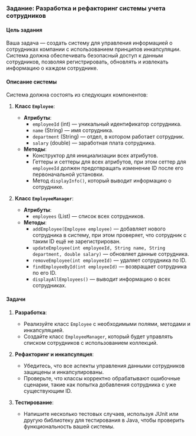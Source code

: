 ### Задание: Разработка и рефакторинг системы учета сотрудников

#### Цель задания
Ваша задача — создать систему для управления информацией о сотрудниках компании с использованием принципов инкапсуляции. Система должна обеспечивать безопасный доступ к данным сотрудников, позволяя регистрировать, обновлять и извлекать информацию о каждом сотруднике.

#### Описание системы
Система должна состоять из следующих компонентов:

1. **Класс `Employee`**:
   - **Атрибуты**:
      - `employeeId` (int) — уникальный идентификатор сотрудника.
      - `name` (String) — имя сотрудника.
      - `department` (String) — отдел, в котором работает сотрудник.
      - `salary` (double) — заработная плата сотрудника.
   - **Методы**:
      - Конструктор для инициализации всех атрибутов.
      - Геттеры и сеттеры для всех атрибутов, при этом сеттер для `employeeId` должен предотвращать изменение ID после его первоначальной установки.
      - Метод `displayInfo()`, который выводит информацию о сотруднике.

2. **Класс `EmployeeManager`**:
   - **Атрибуты**:
      - `employees` (List<Employee>) — список всех сотрудников.
   - **Методы**:
      - `addEmployee(Employee employee)` — добавляет нового сотрудника в систему, при этом проверяет, что сотрудник с таким ID ещё не зарегистрирован.
      - `updateEmployee(int employeeId, String name, String department, double salary)` — обновляет данные сотрудника.
      - `removeEmployee(int employeeId)` — удаляет сотрудника по ID.
      - `findEmployeeById(int employeeId)` — возвращает сотрудника по его ID.
      - `displayAllEmployees()` — выводит информацию о всех сотрудниках.

#### Задачи
1. **Разработка**:
   - Реализуйте класс `Employee` с необходимыми полями, методами и инкапсуляцией.
   - Создайте класс `EmployeeManager`, который будет управлять списком сотрудников с использованием коллекций.

2. **Рефакторинг и инкапсуляция**:
   - Убедитесь, что все аспекты управления данными сотрудников защищены и инкапсулированы.
   - Проверьте, что классы корректно обрабатывают ошибочные сценарии, такие как попытка добавления сотрудника с уже существующим ID.

3. **Тестирование**:
   - Напишите несколько тестовых случаев, используя JUnit или другую библиотеку для тестирования в Java, чтобы проверить функциональность вашей системы.

